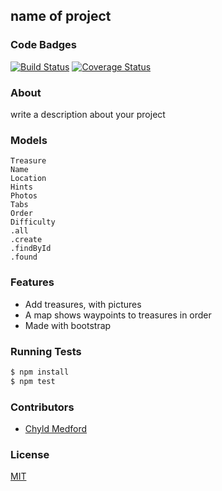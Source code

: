 ## name of project
### Code Badges
[![Build Status](https://travis-ci.org/mfbadr/treasure-map.svg)](https://travis-ci.org/mfbadr/treasure-map)
[![Coverage Status](https://coveralls.io/repos/mfbadr/treasure-map/badge.png)](https://coveralls.io/r/mfbadr/treasure-map)

### About
write a description about your project

### Models
```
Treasure
Name
Location
Hints
Photos
Tabs
Order
Difficulty
.all
.create
.findById
.found
```
### Features
- Add treasures, with pictures 
- A map shows waypoints to treasures in order
- Made with bootstrap

### Running Tests
```bash
$ npm install
$ npm test
```

### Contributors
- [Chyld Medford](https://github.com/chyld)

### License
[MIT](LICENSE)

